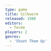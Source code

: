 ```yaml
---
type: game
title: Silkworm
released: 1988
editors: 
  - Tecmo
players: 2
genres:
  - 'Shoot Them Up'
---
```

